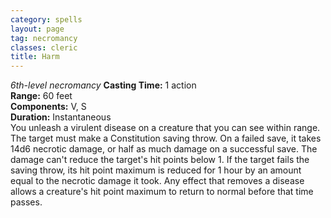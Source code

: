 ```yaml
---
category: spells
layout: page
tag: necromancy
classes: cleric
title: Harm 
---
```

_6th-level necromancy_ 
**Casting Time:** 1 action    
**Range:** 60 feet    
**Components:** V, S    
**Duration:** Instantaneous    
You unleash a virulent disease on a creature that you can see within range. The target must make a Constitution saving throw. On a failed save, it takes 14d6 necrotic damage, or half as much damage on a successful save. The damage can't reduce the target's hit points below 1. If the target fails the saving throw, its hit point maximum is reduced for 1 hour by an amount equal to the necrotic damage it took. Any effect that removes a disease allows a creature's hit point maximum to return to normal before that time passes. 